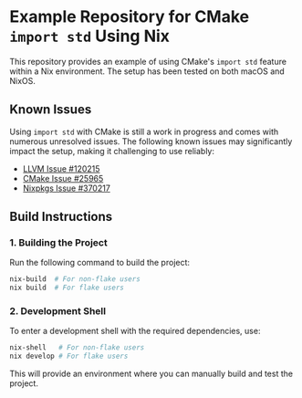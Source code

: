 # Example Repository for CMake `import std` Using Nix

This repository provides an example of using CMake's `import std` feature within a Nix environment. The setup has been tested on both macOS and NixOS.

## Known Issues
Using `import std` with CMake is still a work in progress and comes with numerous unresolved issues. The following known issues may significantly impact the setup, making it challenging to use reliably:

- [LLVM Issue #120215](https://github.com/llvm/llvm-project/issues/120215)
- [CMake Issue #25965](https://gitlab.kitware.com/cmake/cmake/-/issues/25965)
- [Nixpkgs Issue #370217](https://github.com/NixOS/nixpkgs/issues/370217)

## Build Instructions
### 1. Building the Project
Run the following command to build the project:

```sh
nix-build  # For non-flake users
nix build  # For flake users
```

### 2. Development Shell
To enter a development shell with the required dependencies, use:

```sh
nix-shell   # For non-flake users
nix develop # For flake users
```

This will provide an environment where you can manually build and test the project.
